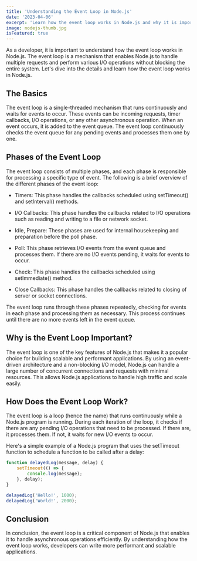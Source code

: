 ```yaml
---
title: 'Understanding the Event Loop in Node.js'
date: '2023-04-06'
excerpt: 'Learn how the event loop works in Node.js and why it is important for building scalable and performant applications.'
image: nodejs-thumb.jpg
isFeatured: true
---
```


As a developer, it is important to understand how the event loop works in Node.js. The event loop is a mechanism that enables Node.js to handle multiple requests and perform various I/O operations without blocking the entire system. Let's dive into the details and learn how the event loop works in Node.js.

## The Basics

The event loop is a single-threaded mechanism that runs continuously and waits for events to occur. These events can be incoming requests, timer callbacks, I/O operations, or any other asynchronous operation. When an event occurs, it is added to the event queue. The event loop continuously checks the event queue for any pending events and processes them one by one.

## Phases of the Event Loop

The event loop consists of multiple phases, and each phase is responsible for processing a specific type of event. The following is a brief overview of the different phases of the event loop:

- Timers: This phase handles the callbacks scheduled using setTimeout() and setInterval() methods.

- I/O Callbacks: This phase handles the callbacks related to I/O operations such as reading and writing to a file or network socket.

- Idle, Prepare: These phases are used for internal housekeeping and preparation before the poll phase.

- Poll: This phase retrieves I/O events from the event queue and processes them. If there are no I/O events pending, it waits for events to occur.

- Check: This phase handles the callbacks scheduled using setImmediate() method.

- Close Callbacks: This phase handles the callbacks related to closing of server or socket connections.

The event loop runs through these phases repeatedly, checking for events in each phase and processing them as necessary. This process continues until there are no more events left in the event queue.

## Why is the Event Loop Important?

The event loop is one of the key features of Node.js that makes it a popular choice for building scalable and performant applications. By using an event-driven architecture and a non-blocking I/O model, Node.js can handle a large number of concurrent connections and requests with minimal resources. This allows Node.js applications to handle high traffic and scale easily.

## How Does the Event Loop Work?

The event loop is a loop (hence the name) that runs continuously while a Node.js program is running. During each iteration of the loop, it checks if there are any pending I/O operations that need to be processed. If there are, it processes them. If not, it waits for new I/O events to occur.

Here's a simple example of a Node.js program that uses the setTimeout function to schedule a function to be called after a delay:

```js
function delayedLog(message, delay) {
	setTimeout(() => {
		console.log(message);
	}, delay);
}

delayedLog('Hello!', 1000);
delayedLog('World!', 2000);
```

## Conclusion

In conclusion, the event loop is a critical component of Node.js that enables it to handle asynchronous operations efficiently. By understanding how the event loop works, developers can write more performant and scalable applications.
